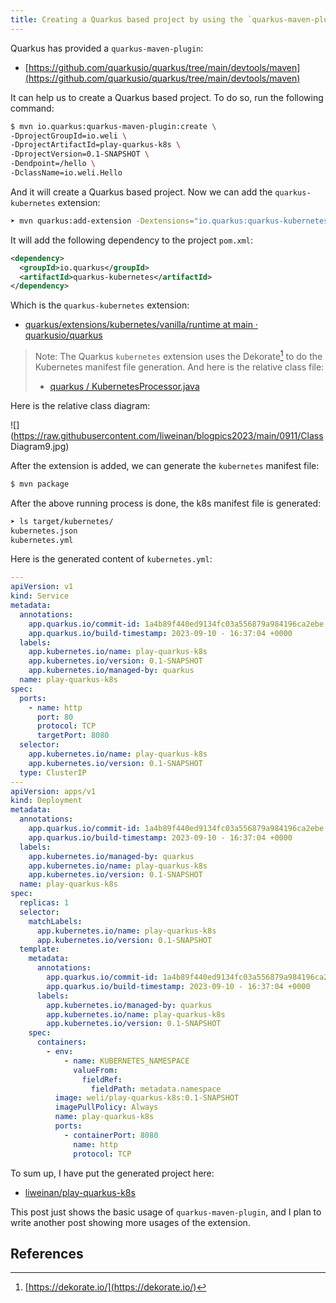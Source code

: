 ```yaml
---
title: Creating a Quarkus based project by using the `quarkus-maven-plugin` and then adding the `quarkus-kubernetes` extension
---
```


Quarkus has provided a `quarkus-maven-plugin`:

- [https://github.com/quarkusio/quarkus/tree/main/devtools/maven](https://github.com/quarkusio/quarkus/tree/main/devtools/maven)

It can help us to create a Quarkus based project. To do so, run the following command:

```bash
$ mvn io.quarkus:quarkus-maven-plugin:create \
-DprojectGroupId=io.weli \
-DprojectArtifactId=play-quarkus-k8s \
-DprojectVersion=0.1-SNAPSHOT \
-Dendpoint=/hello \
-DclassName=io.weli.Hello
```

And it will create a Quarkus based project. Now we can add the `quarkus-kubernetes` extension:

```bash
➤ mvn quarkus:add-extension -Dextensions="io.quarkus:quarkus-kubernetes"
```

It will add the following dependency to the project `pom.xml`:

```xml
<dependency>
  <groupId>io.quarkus</groupId>
  <artifactId>quarkus-kubernetes</artifactId>
</dependency>
```

Which is the `quarkus-kubernetes` extension:

- [quarkus/extensions/kubernetes/vanilla/runtime at main · quarkusio/quarkus](https://github.com/quarkusio/quarkus/tree/main/extensions/kubernetes/vanilla/runtime)

> Note: The Quarkus `kubernetes` extension uses the Dekorate[^dekorate] to do the Kubernetes manifest file generation. And here is the relative class file:
> - [quarkus / KubernetesProcessor.java](https://github.com/quarkusio/quarkus/blob/main/extensions/kubernetes/vanilla/deployment/src/main/java/io/quarkus/kubernetes/deployment/KubernetesProcessor.java)

Here is the relative class diagram:

![](https://raw.githubusercontent.com/liweinan/blogpics2023/main/0911/Class Diagram9.jpg)

After the extension is added, we can generate the `kubernetes` manifest file:

```bash
$ mvn package
```

After the above running process is done, the k8s manifest file is generated:

```bash
➤ ls target/kubernetes/
kubernetes.json
kubernetes.yml
```

Here is the generated content of `kubernetes.yml`:

```yaml
---
apiVersion: v1
kind: Service
metadata:
  annotations:
    app.quarkus.io/commit-id: 1a4b89f440ed9134fc03a556879a984196ca2ebe
    app.quarkus.io/build-timestamp: 2023-09-10 - 16:37:04 +0000
  labels:
    app.kubernetes.io/name: play-quarkus-k8s
    app.kubernetes.io/version: 0.1-SNAPSHOT
    app.kubernetes.io/managed-by: quarkus
  name: play-quarkus-k8s
spec:
  ports:
    - name: http
      port: 80
      protocol: TCP
      targetPort: 8080
  selector:
    app.kubernetes.io/name: play-quarkus-k8s
    app.kubernetes.io/version: 0.1-SNAPSHOT
  type: ClusterIP
---
apiVersion: apps/v1
kind: Deployment
metadata:
  annotations:
    app.quarkus.io/commit-id: 1a4b89f440ed9134fc03a556879a984196ca2ebe
    app.quarkus.io/build-timestamp: 2023-09-10 - 16:37:04 +0000
  labels:
    app.kubernetes.io/managed-by: quarkus
    app.kubernetes.io/name: play-quarkus-k8s
    app.kubernetes.io/version: 0.1-SNAPSHOT
  name: play-quarkus-k8s
spec:
  replicas: 1
  selector:
    matchLabels:
      app.kubernetes.io/name: play-quarkus-k8s
      app.kubernetes.io/version: 0.1-SNAPSHOT
  template:
    metadata:
      annotations:
        app.quarkus.io/commit-id: 1a4b89f440ed9134fc03a556879a984196ca2ebe
        app.quarkus.io/build-timestamp: 2023-09-10 - 16:37:04 +0000
      labels:
        app.kubernetes.io/managed-by: quarkus
        app.kubernetes.io/name: play-quarkus-k8s
        app.kubernetes.io/version: 0.1-SNAPSHOT
    spec:
      containers:
        - env:
            - name: KUBERNETES_NAMESPACE
              valueFrom:
                fieldRef:
                  fieldPath: metadata.namespace
          image: weli/play-quarkus-k8s:0.1-SNAPSHOT
          imagePullPolicy: Always
          name: play-quarkus-k8s
          ports:
            - containerPort: 8080
              name: http
              protocol: TCP
```

To sum up, I have put the generated project here:

- [liweinan/play-quarkus-k8s](https://github.com/liweinan/play-quarkus-k8s)

This post just shows the basic usage of `quarkus-maven-plugin`, and I plan to write another post showing more usages of the extension.

## References

[^dekorate]: [https://dekorate.io/](https://dekorate.io/)
 

